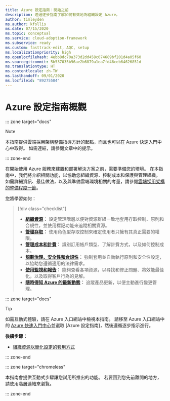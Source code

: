 ```yaml
---
title: Azure 設定指南：開始之前
description: 透過逐步指南了解如何有效地為組織設定 Azure。
author: timleyden
ms.author: kfollis
ms.date: 07/15/2020
ms.topic: conceptual
ms.service: cloud-adoption-framework
ms.subservice: ready
ms.custom: fasttrack-edit, AQC, setup
ms.localizationpriority: high
ms.openlocfilehash: 4ebb8dc70a373d2dd458c074689bf201d4a05f60
ms.sourcegitcommit: 5b537035b96ae2b6879a1ea7fd46ceb64626851d
ms.translationtype: HT
ms.contentlocale: zh-TW
ms.lasthandoff: 09/01/2020
ms.locfileid: "89275584"
---
```

# <a name="azure-setup-guide-overview"></a>Azure 設定指南概觀

::: zone target="docs"

> [!NOTE]
> 本指南提供雲端採用架構整備指導方針的起點，而且也可以在 Azure 快速入門中心中取得。 如需連結，請參閱文章中的提示。

::: zone-end

在開始使用 Azure 服務來建置和部署解決方案之前，需要準備您的環境。 在本指南中，我們將介紹相關功能，以協助您組織資源、控制成本和保護與管理組織。 如需詳細資訊、最佳做法，以及與準備雲端環境相關的考量，請參閱[雲端採用架構的整備程度一節](../index.md)。

您將學習如何：

> [!div class="checklist"]
>
> - **[組織資源](./organize-resources.md)：** 設定管理階層以便對資源群組一致地套用存取控制、原則和合規性，並使用標記功能來追蹤相關資源。
> - **[管理存取](./manage-access.md)：** 使用角色型存取控制來確定使用者只擁有其真正需要的權限。
> - **[管理成本和計費](./manage-costs.md)：** 識別訂用帳戶類型、了解計費方式，以及如何控制成本。
> - **[規劃治理、安全性和合規性](./govern-org-compliance.md)：** 強制套用並自動執行原則和安全性設定，以協助您遵循適用的法律需求。
> - **[使用監視和報告](./monitoring-reporting.md)：** 能夠查看各項資源，以尋找和修正問題、將效能最佳化，以及取得客戶行為的見解。
> - **[隨時得知 Azure 的最新動態](./staying-current.md)：** 追蹤產品更新，以便主動進行變更管理。

::: zone target="docs"

> [!TIP]
> 如需互動式體驗，請在 Azure 入口網站中檢視本指南。 請移至 Azure 入口網站中的 [Azure 快速入門中心](https://portal.azure.com/?feature.quickstart=true#blade/Microsoft_Azure_Resources/QuickstartCenterBlade)並選取 [Azure 設定指南]，然後遵循逐步指示進行。

**後續步驟：**

- [組織資源以簡化設定的套用方式](./organize-resources.md)

::: zone-end

::: zone target="chromeless"

本指南會提供互動式步驟讓您試用所推出的功能。 若要回到您先前離開的地方，請使用階層連結來瀏覽。

::: zone-end
